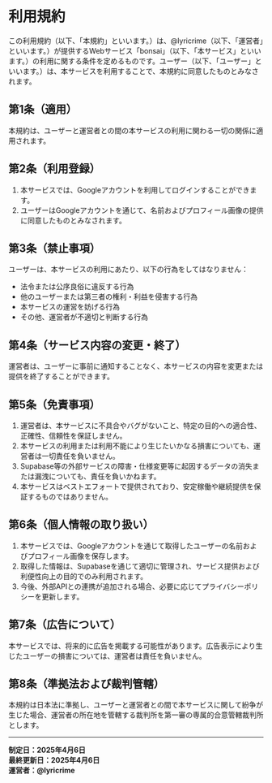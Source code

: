 # 利用規約

この利用規約（以下、「本規約」といいます。）は、@lyricrime（以下、「運営者」といいます。）が提供するWebサービス「bonsai」（以下、「本サービス」といいます。）の利用に関する条件を定めるものです。ユーザー（以下、「ユーザー」といいます。）は、本サービスを利用することで、本規約に同意したものとみなされます。

## 第1条（適用）

本規約は、ユーザーと運営者との間の本サービスの利用に関わる一切の関係に適用されます。

## 第2条（利用登録）

1. 本サービスでは、Googleアカウントを利用してログインすることができます。  
2. ユーザーはGoogleアカウントを通じて、名前およびプロフィール画像の提供に同意したものとみなされます。

## 第3条（禁止事項）

ユーザーは、本サービスの利用にあたり、以下の行為をしてはなりません：

- 法令または公序良俗に違反する行為  
- 他のユーザーまたは第三者の権利・利益を侵害する行為  
- 本サービスの運営を妨げる行為  
- その他、運営者が不適切と判断する行為

## 第4条（サービス内容の変更・終了）

運営者は、ユーザーに事前に通知することなく、本サービスの内容を変更または提供を終了することができます。

## 第5条（免責事項）

1. 運営者は、本サービスに不具合やバグがないこと、特定の目的への適合性、正確性、信頼性を保証しません。  
2. 本サービスの利用または利用不能により生じたいかなる損害についても、運営者は一切責任を負いません。  
3. Supabase等の外部サービスの障害・仕様変更等に起因するデータの消失または漏洩についても、責任を負いかねます。  
4. 本サービスはベストエフォートで提供されており、安定稼働や継続提供を保証するものではありません。

## 第6条（個人情報の取り扱い）

1. 本サービスでは、Googleアカウントを通じて取得したユーザーの名前およびプロフィール画像を保存します。  
2. 取得した情報は、Supabaseを通じて適切に管理され、サービス提供および利便性向上の目的でのみ利用されます。  
3. 今後、外部APIとの連携が追加される場合、必要に応じてプライバシーポリシーを更新します。

## 第7条（広告について）

本サービスでは、将来的に広告を掲載する可能性があります。広告表示により生じたユーザーの損害については、運営者は責任を負いません。

## 第8条（準拠法および裁判管轄）

本規約は日本法に準拠し、ユーザーと運営者との間で本サービスに関して紛争が生じた場合、運営者の所在地を管轄する裁判所を第一審の専属的合意管轄裁判所とします。

---

**制定日：2025年4月6日**  
**最終更新日：2025年4月6日**  
**運営者：@lyricrime**
